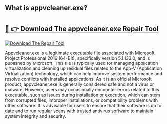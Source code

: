 ## What is appvcleaner.exe? 

# <h2><a href="https://exedetect.com/download.php?appvcleaner.exe">🔗 👉 Download The appvcleaner.exe Repair Tool</a></h2>

[![Download The Repair Tool](https://exedetect.com/download-button.jpg)](https://exedetect.com/download.php?appvcleaner.exe)

Appvcleaner.exe is a legitimate executable file associated with Microsoft Project Professional 2016 (64-Bit), specifically version 5.1.133.0, and is published by Microsoft. This file is typically used for managing application virtualization and cleaning up residual files related to the App-V (Application Virtualization) technology, which can help improve system performance and resolve conflicts with installed applications. As it is an official Microsoft product, appvcleaner.exe is generally considered safe and not a virus or malware. However, users may occasionally encounter errors related to this executable, such as issues during installation or execution, which can stem from corrupted files, improper installations, or compatibility problems with other software. It is advisable for users to ensure that their software is up to date and to run regular scans with trusted antivirus software to maintain system integrity and security.